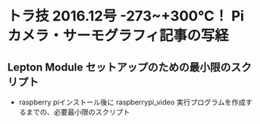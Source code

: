 # トラ技 2016.12号 -273~+300℃！ Piカメラ・サーモグラフィ記事の写経
## Lepton Module セットアップのための最小限のスクリプト

- raspberry piインストール後に raspberrypi_video 実行プログラムを作成するまでの、必要最小限のスクリプト

